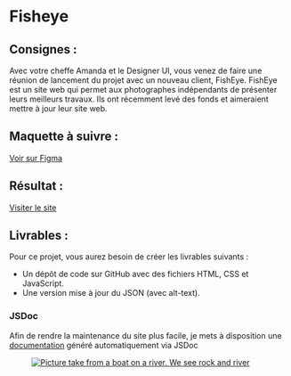 <h1>Fisheye</h1>
<h2>Consignes :</h2>
<p>Avec votre cheffe Amanda et le Designer UI, vous venez de faire une réunion de lancement du projet avec un nouveau client, FishEye. FishEye est un site web qui permet aux photographes indépendants de présenter leurs meilleurs travaux. Ils ont récemment levé des fonds et aimeraient mettre à jour leur site web.</p>
<h2>Maquette à suivre :</h2>
<a href="https://www.figma.com/file/pt8xJxC1QffW4HX16QhGZJ/UI-Design-FishEye-FR?node-id=0%3A1">Voir sur Figma</a>
<h2>Résultat :</h2>
<a href="https://willy-tec.github.io/WastiauxWilliam_06_17022021/">Visiter le site</a>
<h2>Livrables :</h2>
<p>Pour ce projet, vous aurez besoin de créer les livrables suivants :
<ul>
  <li>Un dépôt de code sur GitHub avec des fichiers HTML, CSS et JavaScript.</li>
  <li>Une version mise à jour du JSON (avec alt-text).</li>
</ul>
</p>
<h3>JSDoc</h3>
<p>Afin de rendre la maintenance du site plus facile, je mets à disposition une <a href="https://willy-tec.github.io/WastiauxWilliam_06_17022021/assets/JSDoc/">documentation</a> généré automatiquement via JSDoc</p>
 <div class="c-media">
	<figure class="o-skeleton o-skeleton--horizontal u-relative">
		<a class="u-block u-size-full u-absolute u-left u-top" href="#">
			<img decoding="async" referrerpolicy="no-referrer" class="u-size-full" src="https://willy-tec.github.io/WastiauxWilliam_06_17022021/assets/image/full-size/Nabeel/Travel_Boat_Wanderer.jpg" loading="lazy" alt="Picture take from a boat on a river. We see rock and river">
		</a>
	</figure>
</div>